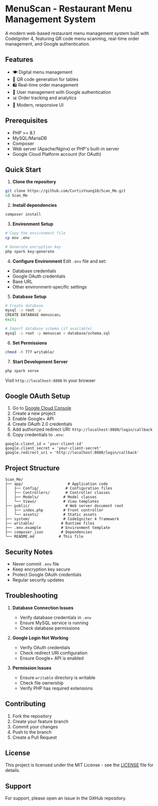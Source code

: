# MenuScan - Restaurant Menu Management System

A modern web-based restaurant menu management system built with CodeIgniter 4, featuring QR code menu scanning, real-time order management, and Google authentication.

## Features

- 🍽️ Digital menu management
- 📱 QR code generation for tables
- 🛍️ Real-time order management
- 👥 User management with Google authentication
- 📊 Order tracking and analytics
- 🎨 Modern, responsive UI

## Prerequisites

- PHP >= 8.1
- MySQL/MariaDB
- Composer
- Web server (Apache/Nginx) or PHP's built-in server
- Google Cloud Platform account (for OAuth)

## Quick Start

1. **Clone the repository**
```bash
git clone https://github.com/CurtisYoung18/Scan_Me.git
cd Scan_Me
```

2. **Install dependencies**
```bash
composer install
```

3. **Environment Setup**
```bash
# Copy the environment file
cp env .env

# Generate encryption key
php spark key:generate
```

4. **Configure Environment**
Edit `.env` file and set:
- Database credentials
- Google OAuth credentials
- Base URL
- Other environment-specific settings

5. **Database Setup**
```bash
# Create database
mysql -u root -p
CREATE DATABASE menuscan;
exit;

# Import database schema (if available)
mysql -u root -p menuscan < database/schema.sql
```

6. **Set Permissions**
```bash
chmod -R 777 writable/
```

7. **Start Development Server**
```bash
php spark serve
```

Visit `http://localhost:8080` in your browser

## Google OAuth Setup

1. Go to [Google Cloud Console](https://console.cloud.google.com)
2. Create a new project
3. Enable Google+ API
4. Create OAuth 2.0 credentials
5. Add authorized redirect URI: `http://localhost:8080/login/callback`
6. Copy credentials to `.env`:
```
google.client_id = 'your-client-id'
google.client_secret = 'your-client-secret'
google.redirect_uri = 'http://localhost:8080/login/callback'
```

## Project Structure

```
Scan_Me/
├── app/                    # Application code
│   ├── Config/            # Configuration files
│   ├── Controllers/       # Controller classes
│   ├── Models/           # Model classes
│   └── Views/            # View templates
├── public/                # Web server document root
│   ├── index.php         # Front controller
│   └── assets/           # Static assets
├── system/               # CodeIgniter 4 framework
├── writable/            # Runtime files
├── .env.example         # Environment template
├── composer.json        # Dependencies
└── README.md           # This file
```

## Security Notes

- Never commit `.env` file
- Keep encryption key secure
- Protect Google OAuth credentials
- Regular security updates

## Troubleshooting

1. **Database Connection Issues**
   - Verify database credentials in `.env`
   - Ensure MySQL service is running
   - Check database permissions

2. **Google Login Not Working**
   - Verify OAuth credentials
   - Check redirect URI configuration
   - Ensure Google+ API is enabled

3. **Permission Issues**
   - Ensure `writable` directory is writable
   - Check file ownership
   - Verify PHP has required extensions

## Contributing

1. Fork the repository
2. Create your feature branch
3. Commit your changes
4. Push to the branch
5. Create a Pull Request

## License

This project is licensed under the MIT License - see the [LICENSE](LICENSE) file for details.

## Support

For support, please open an issue in the GitHub repository.
